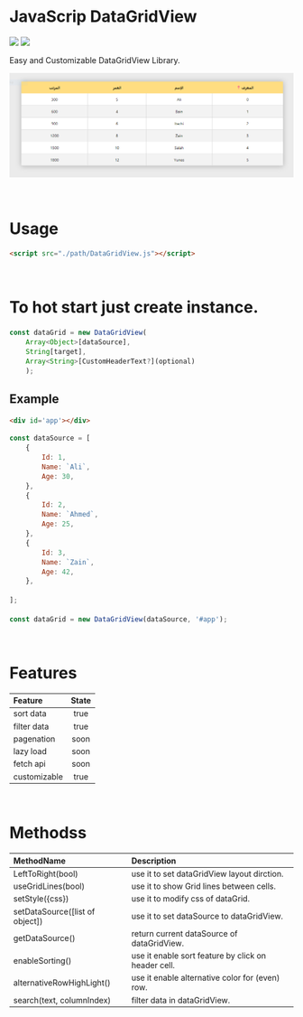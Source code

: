 # JavaScrip DataGridView
![](https://img.shields.io/badge/version-0.1-yellow)
![](https://img.shields.io/badge/Beta-on-red)

Easy and Customizable DataGridView Library.

![](doc/preview.png)

<br>

# Usage

```html
<script src="./path/DataGridView.js"></script>
```

<br>

# To hot start just create instance.

```JavaScript
const dataGrid = new DataGridView(
    Array<Object>[dataSource],
    String[target],
    Array<String>[CustomHeaderText?](optional)
    );
```

## Example

```html
<div id='app'></div>
```


```JavaScript
const dataSource = [
    {
        Id: 1,
        Name: `Ali`,
        Age: 30,
    },
    {
        Id: 2,
        Name: `Ahmed`,
        Age: 25,
    },
    {
        Id: 3,
        Name: `Zain`,
        Age: 42,
    },

];

const dataGrid = new DataGridView(dataSource, '#app');
```

<br>

# Features
|Feature     |State       |
|:----------|:----------:|
|sort data   |true        |
|filter data |true        |
|pagenation  |soon        |
|lazy load   |soon        |
|fetch api   |soon        |
|customizable|true        |


<br>

# Methodss

| MethodName | Description |
|:----------|:-----------|
|LeftToRight(bool)|use it to set dataGridView layout dirction.|
|useGridLines(bool)|use it to show Grid lines between cells.|
|setStyle({css})|use it to modify css of dataGrid.|
|setDataSource([list of object])|use it to set dataSource to dataGridView.|
|getDataSource()|return current dataSource of dataGridView.|
|enableSorting()|use it enable sort feature by click on header cell.|
|alternativeRowHighLight()|use it enable alternative color for (even) row.|
|search(text, columnIndex)|filter data in dataGridView.|